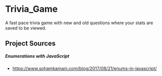 # Trivia_Game
A fast pace trivia game with new and old questions where your stats are saved to be viewed.  


## Project Sources 

##### Enumerations with JavaScript 
- https://www.sohamkamani.com/blog/2017/08/21/enums-in-javascript/

